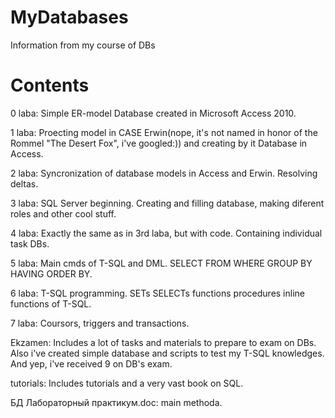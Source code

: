# MyDatabases
Information from my course of DBs

# Contents

0 laba: Simple ER-model Database created in Microsoft Access 2010.

1 laba: Proecting model in CASE Erwin(nope, it's not named in honor of the Rommel "The Desert Fox", i've googled:)) and creating by it Database in Access.

2 laba: Syncronization of database models in Access and Erwin. Resolving deltas.

3 laba: SQL Server beginning. Creating and filling database, making diferent roles and other cool stuff.

4 laba: Exactly the same as in 3rd laba, but with code. Containing individual task DBs.

5 laba: Main cmds of T-SQL and DML. SELECT FROM WHERE GROUP BY HAVING ORDER BY.

6 laba: T-SQL programming. SETs SELECTs functions procedures inline functions of T-SQL.

7 laba: Coursors, triggers and transactions.

Ekzamen: Includes a lot of tasks and materials to prepare to exam on DBs. Also i've created simple database and scripts to test my T-SQL knowledges. And yep, i've received 9 on DB's exam.

tutorials: Includes tutorials and a very vast book on SQL.

БД Лабораторный практикум.doc: main methoda.